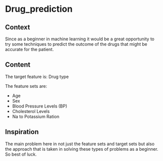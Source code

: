 # Drug_prediction

## Context
Since as a beginner in machine learning it would be a great opportunity to try some techniques to predict the outcome of the drugs that might be accurate for the patient.

## Content
The target feature is:  Drug type

The feature sets are:
- Age
- Sex
- Blood Pressure Levels (BP)
- Cholesterol Levels
- Na to Potassium Ration

## Inspiration
The main problem here in not just the feature sets and target sets but also the approach that is taken in solving these types of problems as a beginner. So best of luck.

